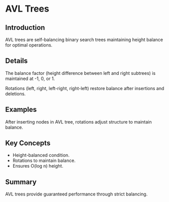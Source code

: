 # AVL Trees

## Introduction
AVL trees are self-balancing binary search trees maintaining height balance for optimal operations.

## Details
The balance factor (height difference between left and right subtrees) is maintained at -1, 0, or 1.

Rotations (left, right, left-right, right-left) restore balance after insertions and deletions.

## Examples
After inserting nodes in AVL tree, rotations adjust structure to maintain balance.

## Key Concepts
- Height-balanced condition.  
- Rotations to maintain balance.  
- Ensures O(log n) height.

## Summary
AVL trees provide guaranteed performance through strict balancing.
